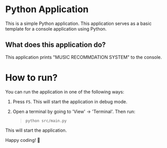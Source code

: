 Python Application
======================
This is a simple Python application. This application serves as a basic template for a console application using Python.

What does this application do?
-------------------------------
This application prints "MUSIC RECOMMDATION SYSTEM" to the console.

# How to run?
You can run the application in one of the following ways:

1. Press `F5`. This will start the application in debug mode.

2. Open a terminal by going to 'View' -> 'Terminal'. Then run:
    > `python src/main.py`

This will start the application.

Happy coding! 🙂